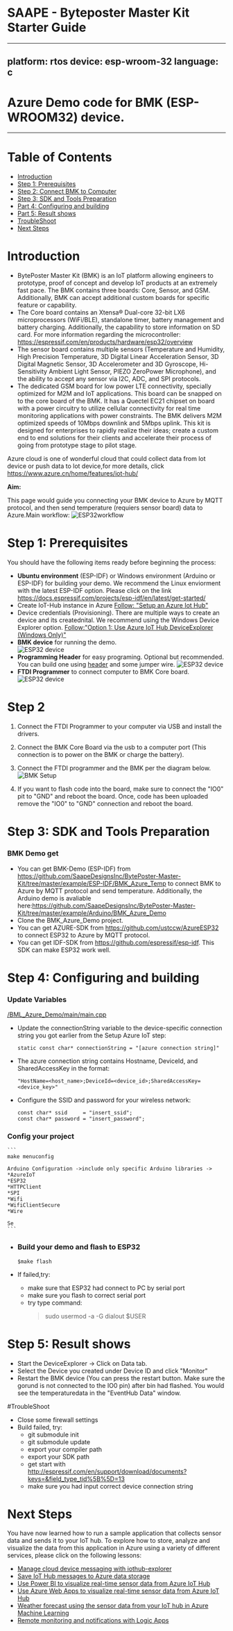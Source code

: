 SAAPE - Byteposter Master Kit Starter Guide 
===
---
platform: rtos
device: esp-wroom-32
language: c
---

Azure Demo code for BMK (ESP-WROOM32) device.
===
---

# Table of Contents
-   [Introduction](#Introduction)
-   [Step 1: Prerequisites](#Prerequisites)
-   [Step 2: Connect BMK to Computer](#programming-prepare)
-   [Step 3: SDK and Tools Preparation](#tools-prepare)
-   [Part 4: Configuring and building](#config-build)
-   [Part 5: Result shows](#results)
-   [TroubleShoot](#troubleshoot)
-   [Next Steps](#NextSteps)

<a name="Introduction"></a>
# Introduction

- BytePoster Master Kit (BMK) is an IoT platform allowing engineers to prototype, proof of concept and develop IoT products at an extremely fast pace. The BMK contains three boards: Core, Sensor, and GSM. Additionally, BMK can accept additional custom boards for specific feature or capability.
- The Core board contains an Xtensa® Dual-core 32-bit LX6 microprocessors (WiFi/BLE), standalone timer, battery management and battery charging. Additionally, the capability to store information on SD card. For more information regarding the microcontroller: <https://espressif.com/en/products/hardware/esp32/overview>
- The sensor board contains multiple sensors (Temperature and Humidity, High Precision Temperature, 3D Digital Linear Acceleration Sensor, 3D Digital Magnetic Sensor, 3D Accelerometer and 3D Gyroscope, Hi-Sensitivity Ambient Light Sensor, PIEZO ZeroPower Microphone), and the ability to accept any sensor via I2C, ADC, and SPI protocols.
- The dedicated GSM board for low power LTE connectivity, specially optimized for M2M and IoT applications. This board can be snapped on to the core board of the BMK. It has a Quectel  EC21 chipset on board with a power circuitry to utilize cellular connectivity for real time monitoring applications with power constraints. The BMK delivers M2M optimized speeds of 10Mbps downlink and 5Mbps uplink. 
This kit is designed for enterprises to rapidly realize their ideas; create a custom end to end solutions for their clients and accelerate their process of going from prototype stage to pilot stage. 


Azure cloud is one of wonderful cloud that could collect data from lot device or push data to lot device,for more details, click <https://www.azure.cn/home/features/iot-hub/>

**Aim:**

This page would guide you connecting your BMK device to Azure by MQTT protocol, and then send temperature (requiers sensor board) data to Azure.Main workflow:
 ![ESP32workflow](./media/esp32-azure-workflow.png)
 
<a name="Prerequisites"></a>
# Step 1: Prerequisites

You should have the following items ready before beginning the process:

-   **Ubuntu environment** (ESP-IDF) or Windows environment (Arduino or ESP-IDF) for building your demo.
    We recommend the Linux enviorment with the latest ESP-IDF option. Please click on the link <https://docs.espressif.com/projects/esp-idf/en/latest/get-started/>
-   Create IoT-Hub instance in Azure [Follow: "Setup an Azure Iot Hub"][lnk-setup-iot-hub] 
-   Device credentials (Provisioning).
       There are multiple ways to create an device and its creatednital. We recommend using the Windows Device Explorer option. [Follow:"Option 1: Use Azure IoT Hub DeviceExplorer (Windows Only)"][lnk-manage-iot-hub]
-   **BMK device** for running the demo.  
    ![ESP32 device](./media/bmk_kit.png)
-   **Programming Header** for easy programing. Optional but recommended.
    You can build one using [header] and some jumper wire. 
    ![ESP32 device](./media/header.png)
-   **FTDI Programmer** to connect computer to BMK Core board.  
    ![ESP32 device](./media/ftdi.png)

<a name="programming-prepare"></a>
# Step 2
1. Connect the FTDI Programmer to your computer via USB and install the drivers. 
   
2. Connect the BMK Core Board via the usb to a computer port (This connection is to power on the BMK or charge the battery). 

3. Connect the FTDI programmer and the BMK per the diagram below. 
![BMK Setup](./media/FTDItoBMK.png)

4. If you want to flash code into the board, make sure to connect the "IO0" pit to "GND" and reboot the board. Once, code has been uploaded remove the "IO0" to "GND" connection and reboot the board. 


<a name="tools-prepare"></a>
# Step 3: SDK and Tools Preparation

### BMK Demo get

-   You can get BMK-Demo (ESP-IDF)  from <https://github.com/SaapeDesignsInc/BytePoster-Master-Kit/tree/master/example/ESP-IDF/BMK_Azure_Temp> to connect BMK to Azure by MQTT protocol and send temperature. Additionally, the Arduino demo is avaliable here:<https://github.com/SaapeDesignsInc/BytePoster-Master-Kit/tree/master/example/Arduino/BMK_Azure_Demo>
   - Clone the BMK_Azure_Demo project.
-   You can get AZURE-SDK from <https://github.com/ustccw/AzureESP32> to connect ESP32 to Azure by MQTT protocol.  
-   You can get IDF-SDK from <https://github.com/espressif/esp-idf>. This SDK can make ESP32 work well.



<a name="config-build"></a>
# Step 4: Configuring and building

### Update Variables

[/BML_Azure_Demo/main/main.cpp](#)

-   Update the connectionString variable to the device-specific connection string you got earlier from the Setup Azure IoT step:

    ```
    static const char* connectionString = "[azure connection string]"
    ```

-   The azure connection string contains Hostname, DeviceId, and SharedAccessKey in the format:

    ```
    "HostName=<host_name>;DeviceId=<device_id>;SharedAccessKey=<device_key>"
    ```
-   Configure the SSID and password for your wireless network:

    ```
    const char* ssid     = "insert_ssid";
    const char* password = "insert_password";
    ```
    

### Config your project

    ```
    make menuconfig
    
    Arduino Configuration ->include only specific Arduino libraries -> 
    *AzureIoT
    *ESP32
    *HTTPClient
    *SPI
    *Wifi
    *WifiClientSecure
    *Wire
    
    Se
    ```

- ### Build your demo and flash to ESP32
 
    ```
    $make flash
    ```

-   If failed,try:
    -   make sure that ESP32 had connect to PC by serial port 
    -   make sure you flash to correct serial port
    -   try type command:
        > sudo usermod -a -G dialout $USER
 
<a name="results"></a>
# Step 5: Result shows

-   Start the DeviceExplorer -> Click on Data tab.
-   Select the Device you created under Device ID and click "Monitor"
-   Restart the BMK device (You can press the restart button. Make sure the gorund is not connected to the IO0 pin) after bin had flashed. You would see the temperaturedata in the "EventHub Data" window.


<a name="troubleshoot"></a>
#TroubleShoot

-   Close some firewall settings
-   Build failed, try:
    -   git submodule init
    -   git submodule update
    -   export your compiler path 
    -   export your SDK path
    -   get start with <http://espressif.com/en/support/download/documents?keys=&field_type_tid%5B%5D=13>
    -   make sure you had input correct device connection string

<a name="NextSteps"></a>
# Next Steps

You have now learned how to run a sample application that collects sensor data and sends it to your IoT hub. To explore how to store, analyze and visualize the data from this application in Azure using a variety of different services, please click on the following lessons:

-   [Manage cloud device messaging with iothub-explorer]
-   [Save IoT Hub messages to Azure data storage]
-   [Use Power BI to visualize real-time sensor data from Azure IoT Hub]
-   [Use Azure Web Apps to visualize real-time sensor data from Azure IoT Hub]
-   [Weather forecast using the sensor data from your IoT hub in Azure Machine Learning]
-   [Remote monitoring and notifications with Logic Apps]   

[Manage cloud device messaging with iothub-explorer]: https://docs.microsoft.com/en-us/azure/iot-hub/iot-hub-explorer-cloud-device-messaging
[Save IoT Hub messages to Azure data storage]: https://docs.microsoft.com/en-us/azure/iot-hub/iot-hub-store-data-in-azure-table-storage
[Use Power BI to visualize real-time sensor data from Azure IoT Hub]: https://docs.microsoft.com/en-us/azure/iot-hub/iot-hub-live-data-visualization-in-power-bi
[Use Azure Web Apps to visualize real-time sensor data from Azure IoT Hub]: https://docs.microsoft.com/en-us/azure/iot-hub/iot-hub-live-data-visualization-in-web-apps
[Weather forecast using the sensor data from your IoT hub in Azure Machine Learning]: https://docs.microsoft.com/en-us/azure/iot-hub/iot-hub-weather-forecast-machine-learning
[Remote monitoring and notifications with Logic Apps]: https://docs.microsoft.com/en-us/azure/iot-hub/iot-hub-monitoring-notifications-with-azure-logic-apps
[lnk-setup-iot-hub]: http://thinglabs.io/workshop/thingy-4-windows/setup-azure-iot-hub/
[lnk-manage-iot-hub]: http://thinglabs.io/workshop/thingy-4-windows/setup-azure-iot-hub/
[header]: https://www.mouser.com/ProductDetail/Preci-dip/851-87-006-10-001101?qs=5EuvDXACa6v9%252BVLvAWkDjA%3D%3D#.XJVJqslZ8GY.link

